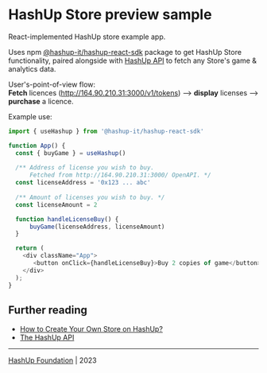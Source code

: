 # HashUp Store preview sample
React-implemented HashUp store example app.

Uses npm [@hashup-it/hashup-react-sdk](https://www.npmjs.com/package/@hashup-it/hashup-react-sdk) package to get HashUp Store functionality, paired alongside with [HashUp API](https://wiki.hashup.it/get-started/the-hashup-api) to fetch any Store's game & analytics data.

User's-point-of-view flow:\
**Fetch** licences (http://164.90.210.31:3000/v1/tokens) --> **display** licenses --> **purchase** a licence.

Example use:
```js
import { useHashup } from '@hashup-it/hashup-react-sdk'

function App() {
  const { buyGame } = useHashup()
  
  /** Address of license you wish to buy. 
	  Fetched from http://164.90.210.31:3000/ OpenAPI. */
  const licenseAddress = '0x123 ... abc'
  
  /** Amount of licenses you wish to buy. */
  const licenseAmount = 2

  function handleLicenseBuy() { 
      buyGame(licenseAddress, licenseAmount)
  }

  return (
    <div className="App">
       <button onClick={handleLicenseBuy}>Buy 2 copies of game</button>
    </div>
  );
}
```

## Further reading
- [How to Create Your Own Store on HashUp?](https://wiki.hashup.it/get-started/how-to-create-your-own-store-on-hashup)
- [The HashUp API](https://wiki.hashup.it/get-started/the-hashup-api)
<hr>
<div><a href="https://hashup.it">HashUp Foundation</a> | 2023</div>
